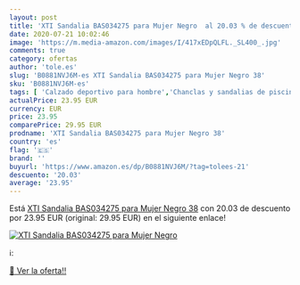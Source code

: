 ```yaml
---
layout: post
title: 'XTI Sandalia BAS034275 para Mujer Negro  al 20.03 % de descuento'
date: 2020-07-21 10:02:46
image: 'https://m.media-amazon.com/images/I/417xEDpQLFL._SL400_.jpg'
comments: true
category: ofertas
author: 'tole.es'
slug: 'B0881NVJ6M-es XTI Sandalia BAS034275 para Mujer Negro 38'
sku: 'B0881NVJ6M-es'
tags: [ 'Calzado deportivo para hombre','Chanclas y sandalias de piscina para hombre','Sandalias de vestir para hombre','Zapatillas y calzado deportivo para hombre','Zapatos','Zapatos para hombre','Zapatos y complementos','sandalia', ]
actualPrice: 23.95 EUR
currency: EUR
price: 23.95
comparePrice: 29.95 EUR
prodname: 'XTI Sandalia BAS034275 para Mujer Negro 38'
country: 'es'
flag: '🇪🇸'
brand: ''
buyurl: 'https://www.amazon.es/dp/B0881NVJ6M/?tag=tolees-21'
descuento: '20.03'
average: '23.95'
---
```


Está [XTI Sandalia BAS034275 para Mujer Negro 38](https://www.amazon.es/dp/B0881NVJ6M/?tag=tolees-21) con 20.03 de descuento por 23.95 EUR (original: 29.95 EUR) en el siguiente enlace!

[![XTI Sandalia BAS034275 para Mujer Negro ](https://m.media-amazon.com/images/I/417xEDpQLFL._SL400_.jpg)](https://www.amazon.es/dp/B0881NVJ6M/?tag=tolees-21)

ℹ️:


[🛒 Ver la oferta!!](https://www.amazon.es/dp/B0881NVJ6M/?tag=tolees-21)
